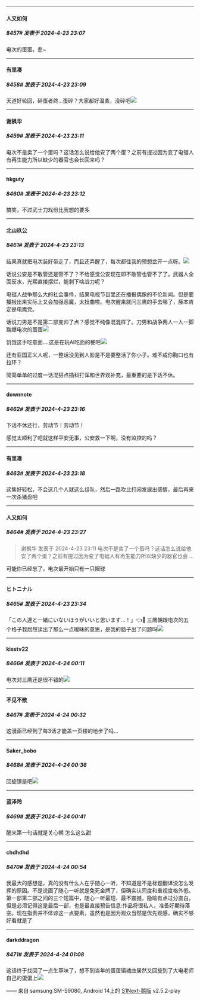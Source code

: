 ﻿
*****

####  人又如何  
##### 8457#       发表于 2024-4-23 23:07

电次的蛋蛋，悲~

*****

####  有里凑  
##### 8458#       发表于 2024-4-23 23:09

天道好轮回，碎蛋者终...蛋碎？大家都好温柔，没碎吧<img src="https://static.saraba1st.com/image/smiley/face2017/067.png" referrerpolicy="no-referrer">

*****

####  谢枫华  
##### 8459#       发表于 2024-4-23 23:11

电次不是卖了一个蛋吗？这话怎么说给他安了两个蛋？之前有提过因为变了电锯人有再生能力所以缺少的器官也会长回来吗？


*****

####  hkguty  
##### 8460#       发表于 2024-4-23 23:12

搞笑，不过武士刀戏份比我想的要多

*****

####  北山玖公  
##### 8461#       发表于 2024-4-23 23:13

结果真就把电次装好带走了，而且还弄醒了，每次都往我的预想岔开一点呀。<img src="https://static.saraba1st.com/image/smiley/face2017/125.png" referrerpolicy="no-referrer">

话说公安是不敢管还是管不了？不给感觉公安现在即不敢管也管不了了。武器人全面反水，光熙直接摆烂，能剩下啥战力呢？

电锯人战争那么大的社会事件，结果电视节目里还在播报偶像的不伦新闻。但是要播报出来实际上又会加强恶魔，太扭曲啦。电次醒来就问三鹰的手去哪了，藤本肯定是电鹰党。

话说刀男是不是第二部变帅了点？感觉不纯像混混样了。刀男和战争两人一人一脚踹爆电次的蛋蛋<img src="https://static.saraba1st.com/image/smiley/face2017/117.png" referrerpolicy="no-referrer">

饥饿这手吃意面....这是在玩AI吃面的梗吧<img src="https://static.saraba1st.com/image/smiley/face2017/067.png" referrerpolicy="no-referrer">

还有亚国正义人呢，一整话没见到人影是不是要整活了你小子。难不成你胸口也有拉环？

简简单单的过度一话混搭点插科打诨和世界观补充，最重要的是下话不休。

*****

####  downnote  
##### 8462#       发表于 2024-4-23 23:16

下话不休还行，劳动节！劳动节！

感觉太顺利了吧就这样平安无事，公安救一下啊，没有监控的吗？


*****

####  有里凑  
##### 8463#       发表于 2024-4-23 23:18

这集好轻松，不会这几个人就这么组队，然后一路吹比打闹发展出感情，最后再来一次杀猪盘吧


*****

####  人又如何  
##### 8464#       发表于 2024-4-23 23:27

<blockquote>谢枫华 发表于 2024-4-23 23:11
电次不是卖了一个蛋吗？这话怎么说给他安了两个蛋？之前有提过因为变了电锯人有再生能力所以缺少的器官也会 ...</blockquote>
可能你已经忘了，电次最开始只有一只眼球


*****

####  ヒトニナル  
##### 8465#       发表于 2024-4-23 23:34

「この人達と一緒にいないほうがいいと思います…！」👈🤣
三鹰朝跟电次的五个格子我居然读出了那么一点暧昧的意思，是我的脑子出了问题吗<img src="https://static.saraba1st.com/image/smiley/face2017/125.png" referrerpolicy="no-referrer">


*****

####  kisstv22  
##### 8466#       发表于 2024-4-24 00:11

电次对三鹰还是很不错的<img src="https://static.saraba1st.com/image/smiley/face2017/033.png" referrerpolicy="no-referrer">


*****

####  不见不散  
##### 8467#       发表于 2024-4-24 00:32

这漫画已经到了每3话才能盖一页楼的地步了吗…


*****

####  Saker_bobo  
##### 8468#       发表于 2024-4-24 00:36

回旋镖是吧<img src="https://static.saraba1st.com/image/smiley/carton2017/386.png" referrerpolicy="no-referrer">


*****

####  蓝泽玲  
##### 8469#       发表于 2024-4-24 00:41

醒来第一句话就是关心朝 怎么这么甜


*****

####  chdhdhd  
##### 8470#       发表于 2024-4-24 00:54

我最大的感想是，真的没有什么人在乎随心一听，不知道是不是标题翻译没怎么发挥的原因。不是说画了随心一听就是免死金牌了，但确实认同度和重视度格外低。第一部第二部之间的三个短篇中，随心一听最短、最不震撼，隐喻有点过分直白，但是必须记得这是最后一部，也是最直接预告信息:作品将很私人，准备好期待落空。现在指责并不体谅这一点要素，虽然也是因为观众当然是优先观感，确实不够好看就是了


*****

####  darkddragon  
##### 8471#       发表于 2024-4-24 01:08

这话终于找回了一点生草味了，想不到当年的蛋蛋镇魂曲居然又回旋到了大电老师自己的蛋蛋上<img src="https://static.saraba1st.com/image/smiley/face2017/067.png" referrerpolicy="no-referrer">

—— 来自 samsung SM-S9080, Android 14上的 [S1Next-鹅版](https://github.com/ykrank/S1-Next/releases) v2.5.2-play

